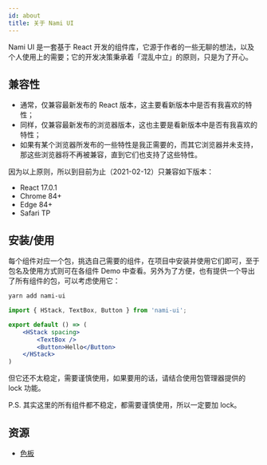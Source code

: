 ```yaml
---
id: about
title: 关于 Nami UI
---
```


Nami UI 是一套基于 React 开发的组件库，它源于作者的一些无聊的想法，以及个人使用上的需要；它的开发决策秉承着「混乱中立」的原则，只是为了开心。

## 兼容性

- 通常，仅兼容最新发布的 React 版本，这主要看新版本中是否有我喜欢的特性；
- 同样，仅兼容最新发布的浏览器版本，这也主要是看新版本中是否有我喜欢的特性；
- 如果有某个浏览器所发布的一些特性是我正需要的，而其它浏览器并未支持，那这些浏览器将不再被兼容，直到它们也支持了这些特性。

因为以上原则，所以到目前为止（2021-02-12）只兼容如下版本：

- React 17.0.1
- Chrome 84+
- Edge 84+
- Safari TP

## 安装/使用

每个组件对应一个包，挑选自己需要的组件，在项目中安装并使用它们即可，至于包名及使用方式则可在各组件 Demo 中查看。另外为了方便，也有提供一个导出了所有组件的包，可以考虑使用它：

```bash
yarn add nami-ui
```

```jsx
import { HStack, TextBox, Button } from 'nami-ui';

export default () => (
    <HStack spacing>
        <TextBox />
        <Button>Hello</Button>
    </HStack>
)
```

但它还不太稳定，需要谨慎使用，如果要用的话，请结合使用包管理器提供的 lock 功能。

P.S. 其实这里的所有组件都不稳定，都需要谨慎使用，所以一定要加 lock。

## 资源

- [色板][colors]


[colors]: https://colorbox.io/?c0=%26p%24s%24%3D11%26p%24h%24st%24%3D205%26p%24h%24e%24%3D220%26p%24h%24c%24%3Dequi%26p%24sa%24st%24%3D0.1%26p%24sa%24e%24%3D0.8%26p%24sa%24r%24%3D1%26p%24sa%24c%24%3Deqo%26p%24b%24st%24%3D1%26p%24b%24e%24%3D0.2%26p%24b%24c%24%3Deqti%26o%24ms%24%3D%5B%5D%26o%24n%24%3Dblue%26o%24pi%24%3Dt%26o%24ro%24%3Dcw&c1=%26p%24s%24%3D11%26p%24h%24st%24%3D115%26p%24h%24e%24%3D135%26p%24h%24c%24%3Dequi%26p%24sa%24st%24%3D0.12%26p%24sa%24e%24%3D0.8%26p%24sa%24r%24%3D1%26p%24sa%24c%24%3Deqo%26p%24b%24st%24%3D1%26p%24b%24e%24%3D0.13%26p%24b%24c%24%3Deqi%26o%24ms%24%3D%5B%5D%26o%24n%24%3Dgreen%26o%24pi%24%3Dt%26o%24ro%24%3Dcw&c2=%26p%24s%24%3D11%26p%24h%24st%24%3D349%26p%24h%24e%24%3D3%26p%24h%24c%24%3Dequi%26p%24sa%24st%24%3D0.07%26p%24sa%24e%24%3D0.86%26p%24sa%24r%24%3D1%26p%24sa%24c%24%3Deqo%26p%24b%24st%24%3D1%26p%24b%24e%24%3D0.2%26p%24b%24c%24%3Deqti%26o%24ms%24%3D%5B%5D%26o%24n%24%3Dred%26o%24pi%24%3Dt%26o%24ro%24%3Dcw&c3=%26p%24s%24%3D11%26p%24h%24st%24%3D36%26p%24h%24e%24%3D20%26p%24h%24c%24%3Dequi%26p%24sa%24st%24%3D0.1%26p%24sa%24e%24%3D1%26p%24sa%24r%24%3D1%26p%24sa%24c%24%3Deqo%26p%24b%24st%24%3D1%26p%24b%24e%24%3D0.2%26p%24b%24c%24%3Deqti%26o%24ms%24%3D%5B%5D%26o%24n%24%3Dorange%26o%24pi%24%3Dt%26o%24ro%24%3Dccw&c4=%26p%24s%24%3D11%26p%24h%24st%24%3D171%26p%24h%24e%24%3D189%26p%24h%24c%24%3Desi%26p%24sa%24st%24%3D0.1%26p%24sa%24e%24%3D0.8%26p%24sa%24r%24%3D1%26p%24sa%24c%24%3Deqo%26p%24b%24st%24%3D1%26p%24b%24e%24%3D0.18%26p%24b%24c%24%3Deqi%26o%24ms%24%3D%5B%5D%26o%24n%24%3Dcyan%26o%24pi%24%3Dt%26o%24ro%24%3Dcw&c5=%26p%24s%24%3D11%26p%24h%24st%24%3D275%26p%24h%24e%24%3D257%26p%24h%24c%24%3Dequi%26p%24sa%24st%24%3D0.1%26p%24sa%24e%24%3D0.84%26p%24sa%24r%24%3D0.9%26p%24sa%24c%24%3Deqo%26p%24b%24st%24%3D1%26p%24b%24e%24%3D0.22%26p%24b%24c%24%3Deqti%26o%24ms%24%3D%5B%5D%26o%24n%24%3Dpurple%26o%24pi%24%3Dt%26o%24ro%24%3Dccw&c6=%26p%24s%24%3D11%26p%24h%24st%24%3D206%26p%24h%24e%24%3D214%26p%24h%24c%24%3Deqi%26p%24sa%24st%24%3D0%26p%24sa%24e%24%3D0.07%26p%24sa%24r%24%3D1%26p%24sa%24c%24%3Deqi%26p%24b%24st%24%3D1%26p%24b%24e%24%3D0.07%26p%24b%24c%24%3Deqi%26o%24ms%24%3D%5B%5D%26o%24n%24%3Dgray%26o%24pi%24%3Dt%26o%24ro%24%3Dcw